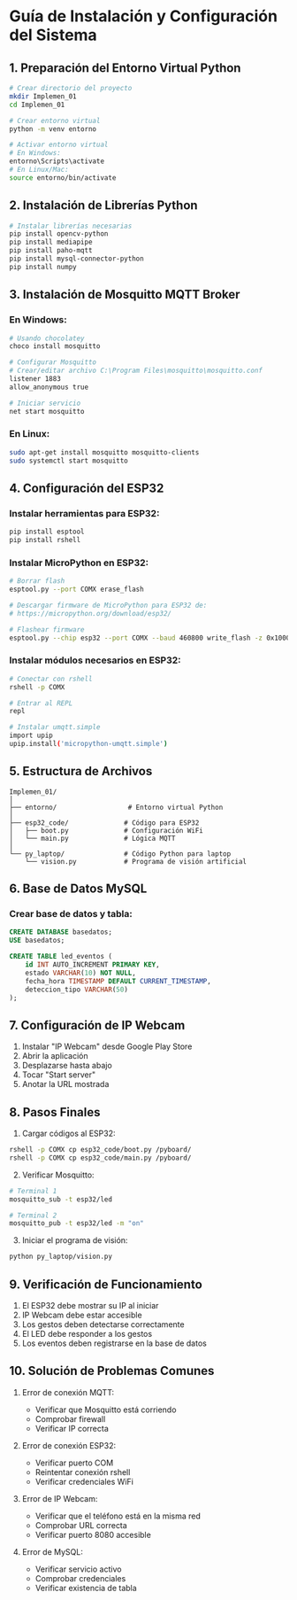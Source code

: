 # Guía de Instalación y Configuración del Sistema

## 1. Preparación del Entorno Virtual Python

```bash
# Crear directorio del proyecto
mkdir Implemen_01
cd Implemen_01

# Crear entorno virtual
python -m venv entorno

# Activar entorno virtual
# En Windows:
entorno\Scripts\activate
# En Linux/Mac:
source entorno/bin/activate
```

## 2. Instalación de Librerías Python
```bash
# Instalar librerías necesarias
pip install opencv-python
pip install mediapipe
pip install paho-mqtt
pip install mysql-connector-python
pip install numpy
```

## 3. Instalación de Mosquitto MQTT Broker

### En Windows:
```bash
# Usando chocolatey
choco install mosquitto

# Configurar Mosquitto
# Crear/editar archivo C:\Program Files\mosquitto\mosquitto.conf
listener 1883
allow_anonymous true

# Iniciar servicio
net start mosquitto
```

### En Linux:
```bash
sudo apt-get install mosquitto mosquitto-clients
sudo systemctl start mosquitto
```

## 4. Configuración del ESP32

### Instalar herramientas para ESP32:
```bash
pip install esptool
pip install rshell
```

### Instalar MicroPython en ESP32:
```bash
# Borrar flash
esptool.py --port COMX erase_flash

# Descargar firmware de MicroPython para ESP32 de:
# https://micropython.org/download/esp32/

# Flashear firmware
esptool.py --chip esp32 --port COMX --baud 460800 write_flash -z 0x1000 esp32-XXXXXXXX.bin
```

### Instalar módulos necesarios en ESP32:
```bash
# Conectar con rshell
rshell -p COMX

# Entrar al REPL
repl

# Instalar umqtt.simple
import upip
upip.install('micropython-umqtt.simple')
```

## 5. Estructura de Archivos
```
Implemen_01/
│
├── entorno/                  # Entorno virtual Python
│
├── esp32_code/              # Código para ESP32
│   ├── boot.py              # Configuración WiFi
│   └── main.py              # Lógica MQTT
│
└── py_laptop/               # Código Python para laptop
    └── vision.py            # Programa de visión artificial
```

## 6. Base de Datos MySQL

### Crear base de datos y tabla:
```sql
CREATE DATABASE basedatos;
USE basedatos;

CREATE TABLE led_eventos (
    id INT AUTO_INCREMENT PRIMARY KEY,
    estado VARCHAR(10) NOT NULL,
    fecha_hora TIMESTAMP DEFAULT CURRENT_TIMESTAMP,
    deteccion_tipo VARCHAR(50)
);
```

## 7. Configuración de IP Webcam

1. Instalar "IP Webcam" desde Google Play Store
2. Abrir la aplicación
3. Desplazarse hasta abajo
4. Tocar "Start server"
5. Anotar la URL mostrada

## 8. Pasos Finales

1. Cargar códigos al ESP32:
```bash
rshell -p COMX cp esp32_code/boot.py /pyboard/
rshell -p COMX cp esp32_code/main.py /pyboard/
```

2. Verificar Mosquitto:
```bash
# Terminal 1
mosquitto_sub -t esp32/led

# Terminal 2
mosquitto_pub -t esp32/led -m "on"
```

3. Iniciar el programa de visión:
```bash
python py_laptop/vision.py
```

## 9. Verificación de Funcionamiento

1. El ESP32 debe mostrar su IP al iniciar
2. IP Webcam debe estar accesible
3. Los gestos deben detectarse correctamente
4. El LED debe responder a los gestos
5. Los eventos deben registrarse en la base de datos

## 10. Solución de Problemas Comunes

1. Error de conexión MQTT:
   - Verificar que Mosquitto está corriendo
   - Comprobar firewall
   - Verificar IP correcta

2. Error de conexión ESP32:
   - Verificar puerto COM
   - Reintentar conexión rshell
   - Verificar credenciales WiFi

3. Error de IP Webcam:
   - Verificar que el teléfono está en la misma red
   - Comprobar URL correcta
   - Verificar puerto 8080 accesible

4. Error de MySQL:
   - Verificar servicio activo
   - Comprobar credenciales
   - Verificar existencia de tabla
